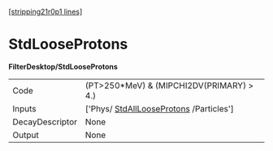 [[stripping21r0p1 lines]](./stripping21r0p1-commonparticles)

# StdLooseProtons

**FilterDesktop/StdLooseProtons**

|                 |                                                                                   |
|-----------------|-----------------------------------------------------------------------------------|
| Code            | (PT\>250\*MeV) & (MIPCHI2DV(PRIMARY) \> 4.)                                       |
| Inputs          | ['Phys/ [StdAllLooseProtons](./stripping21r0p1-stdalllooseprotons) /Particles'] |
| DecayDescriptor | None                                                                              |
| Output          | None                                                                              |
